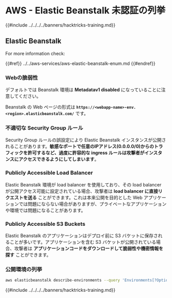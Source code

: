 # AWS - Elastic Beanstalk 未認証の列挙

{{#include ../../../../banners/hacktricks-training.md}}

## Elastic Beanstalk

For more information check:

{{#ref}}
../../aws-services/aws-elastic-beanstalk-enum.md
{{#endref}}

### Webの脆弱性

デフォルトでは Beanstalk 環境は **Metadatav1 disabled** になっていることに注意してください。

Beanstalk の Web ページの形式は **`https://<webapp-name>-env.<region>.elasticbeanstalk.com/`** です。

### 不適切な Security Group ルール

Security Group ルールの誤設定により Elastic Beanstalk インスタンスが公開されることがあります。**敏感なポートで任意のIPアドレス(0.0.0.0/0)からのトラフィックを許可するなど、過度に許容的な ingress ルールは攻撃者がインスタンスにアクセスできるようにしてしまいます**。

### Publicly Accessible Load Balancer

Elastic Beanstalk 環境が load balancer を使用しており、その load balancer が公開アクセス可能に設定されている場合、攻撃者は **load balancer に直接リクエストを送る** ことができます。これは本来公開を目的とした Web アプリケーションでは問題にならない場合がありますが、プライベートなアプリケーションや環境では問題になることがあります。

### Publicly Accessible S3 Buckets

Elastic Beanstalk のアプリケーションはデプロイ前に S3 バケットに保存されることが多いです。アプリケーションを含む S3 バケットが公開されている場合、攻撃者は **アプリケーションコードをダウンロードして脆弱性や機密情報を探す** ことができます。

### 公開環境の列挙
```bash
aws elasticbeanstalk describe-environments --query 'Environments[?OptionSettings[?OptionName==`aws:elbv2:listener:80:defaultProcess` && contains(OptionValue, `redirect`)]].{EnvironmentName:EnvironmentName, ApplicationName:ApplicationName, Status:Status}' --output table
```
{{#include ../../../../banners/hacktricks-training.md}}
